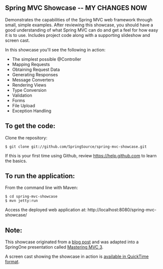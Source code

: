 Spring MVC Showcase -- MY CHANGES NOW
-------------------
Demonstrates the capabilities of the Spring MVC web framework through small, simple examples.
After reviewing this showcase, you should have a good understanding of what Spring MVC can do and get a feel for how easy it is to use.
Includes project code along with a supporting slideshow and screen cast.

In this showcase you'll see the following in action:

* The simplest possible @Controller
* Mapping Requests
* Obtaining Request Data
* Generating Responses
* Message Converters
* Rendering Views
* Type Conversion
* Validation
* Forms
* File Upload
* Exception Handling

To get the code:
-------------------
Clone the repository:

    $ git clone git://github.com/SpringSource/spring-mvc-showcase.git

If this is your first time using Github, review https://help.github.com to learn the basics.

To run the application:
-------------------	
From the command line with Maven:

    $ cd spring-mvc-showcase
    $ mvn jetty:run 

Access the deployed web application at: http://localhost:8080/spring-mvc-showcase/

Note:
-------------------

This showcase originated from a [blog post](https://spring.io/blog/2010/07/22/spring-mvc-3-showcase/) and was adapted into a SpringOne presentation called [Mastering MVC 3](https://www.infoq.com/presentations/Mastering-Spring-MVC-3).

A screen cast showing the showcase in action is [available in QuickTime format](http://s3.springsource.org/MVC/mvc-showcase-screencast.mov).
